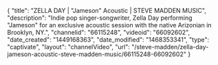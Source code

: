 {
    "title": "ZELLA DAY | \"Jameson\" Acoustic | STEVE MADDEN MUSIC",
    "description": "Indie pop singer-songwriter, Zella Day performing \"Jameson\" for an exclusive acoustic session with the native Arizonian in Brooklyn, NY.",
    "channelid": "66115248",
    "videoid": "66092602",
    "date_created": "1449168363",
    "date_modified": "1468353341",
    "type": "captivate",
    "layout": "channelVideo",
    "url": "\/steve-madden\/zella-day-jameson-acoustic-steve-madden-music\/66115248-66092602"
}